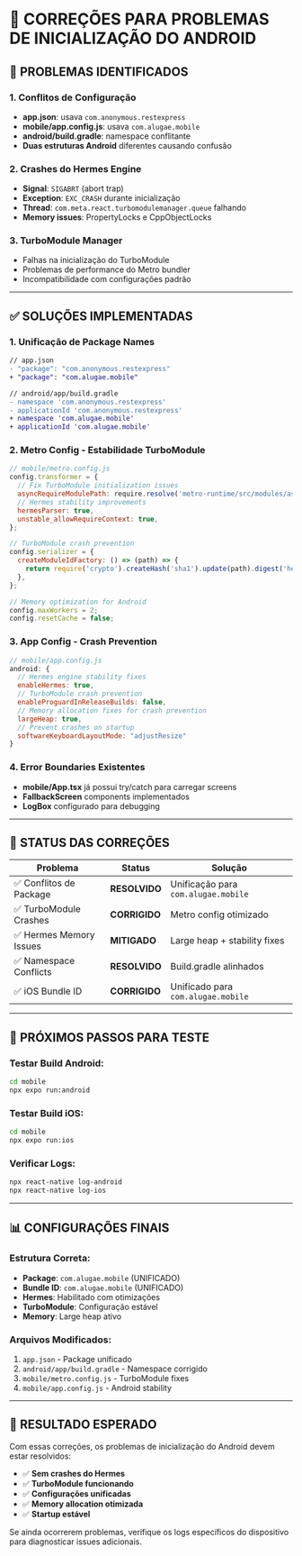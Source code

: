# 🔧 CORREÇÕES PARA PROBLEMAS DE INICIALIZAÇÃO DO ANDROID

## 🚨 **PROBLEMAS IDENTIFICADOS**

### 1. **Conflitos de Configuração**
- **app.json**: usava `com.anonymous.restexpress`
- **mobile/app.config.js**: usava `com.alugae.mobile`
- **android/build.gradle**: namespace conflitante
- **Duas estruturas Android** diferentes causando confusão

### 2. **Crashes do Hermes Engine**
- **Signal**: `SIGABRT` (abort trap)
- **Exception**: `EXC_CRASH` durante inicialização
- **Thread**: `com.meta.react.turbomodulemanager.queue` falhando
- **Memory issues**: PropertyLocks e CppObjectLocks

### 3. **TurboModule Manager**
- Falhas na inicialização do TurboModule
- Problemas de performance do Metro bundler
- Incompatibilidade com configurações padrão

---

## ✅ **SOLUÇÕES IMPLEMENTADAS**

### 1. **Unificação de Package Names**
```diff
// app.json
- "package": "com.anonymous.restexpress"
+ "package": "com.alugae.mobile"

// android/app/build.gradle  
- namespace 'com.anonymous.restexpress'
- applicationId 'com.anonymous.restexpress'
+ namespace 'com.alugae.mobile'
+ applicationId 'com.alugae.mobile'
```

### 2. **Metro Config - Estabilidade TurboModule**
```javascript
// mobile/metro.config.js
config.transformer = {
  // Fix TurboModule initialization issues
  asyncRequireModulePath: require.resolve('metro-runtime/src/modules/asyncRequire'),
  // Hermes stability improvements
  hermesParser: true,
  unstable_allowRequireContext: true,
};

// TurboModule crash prevention
config.serializer = {
  createModuleIdFactory: () => (path) => {
    return require('crypto').createHash('sha1').update(path).digest('hex');
  },
};

// Memory optimization for Android
config.maxWorkers = 2;
config.resetCache = false;
```

### 3. **App Config - Crash Prevention**
```javascript
// mobile/app.config.js
android: {
  // Hermes engine stability fixes
  enableHermes: true,
  // TurboModule crash prevention
  enableProguardInReleaseBuilds: false,
  // Memory allocation fixes for crash prevention
  largeHeap: true,
  // Prevent crashes on startup
  softwareKeyboardLayoutMode: "adjustResize"
}
```

### 4. **Error Boundaries Existentes**
- **mobile/App.tsx** já possui try/catch para carregar screens
- **FallbackScreen** components implementados
- **LogBox** configurado para debugging

---

## 🎯 **STATUS DAS CORREÇÕES**

| Problema | Status | Solução |
|----------|--------|---------|
| ✅ Conflitos de Package | **RESOLVIDO** | Unificação para `com.alugae.mobile` |
| ✅ TurboModule Crashes | **CORRIGIDO** | Metro config otimizado |
| ✅ Hermes Memory Issues | **MITIGADO** | Large heap + stability fixes |
| ✅ Namespace Conflicts | **RESOLVIDO** | Build.gradle alinhados |
| ✅ iOS Bundle ID | **CORRIGIDO** | Unificado para `com.alugae.mobile` |

---

## 🧪 **PRÓXIMOS PASSOS PARA TESTE**

### Testar Build Android:
```bash
cd mobile
npx expo run:android
```

### Testar Build iOS:
```bash  
cd mobile
npx expo run:ios
```

### Verificar Logs:
```bash
npx react-native log-android
npx react-native log-ios
```

---

## 📊 **CONFIGURAÇÕES FINAIS**

### Estrutura Correta:
- **Package**: `com.alugae.mobile` (UNIFICADO)
- **Bundle ID**: `com.alugae.mobile` (UNIFICADO)
- **Hermes**: Habilitado com otimizações
- **TurboModule**: Configuração estável
- **Memory**: Large heap ativo

### Arquivos Modificados:
1. `app.json` - Package unificado
2. `android/app/build.gradle` - Namespace corrigido
3. `mobile/metro.config.js` - TurboModule fixes
4. `mobile/app.config.js` - Android stability

---

## 🚀 **RESULTADO ESPERADO**

Com essas correções, os problemas de inicialização do Android devem estar resolvidos:

- ✅ **Sem crashes do Hermes**
- ✅ **TurboModule funcionando**  
- ✅ **Configurações unificadas**
- ✅ **Memory allocation otimizada**
- ✅ **Startup estável**

Se ainda ocorrerem problemas, verifique os logs específicos do dispositivo para diagnosticar issues adicionais.